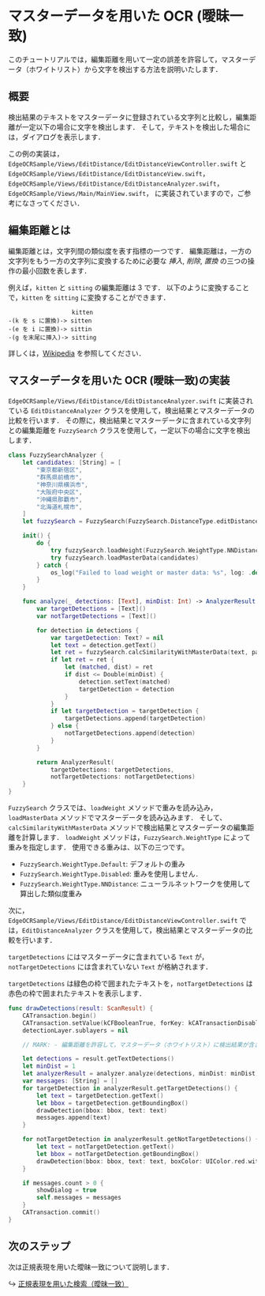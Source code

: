 # マスターデータを用いた OCR (曖昧一致)

このチュートリアルでは，編集距離を用いて一定の誤差を許容して，マスターデータ（ホワイトリスト）から文字を検出する方法を説明いたします．

## 概要

検出結果のテキストをマスターデータに登録されている文字列と比較し，編集距離が一定以下の場合に文字を検出します．
そして，テキストを検出した場合には，ダイアログを表示します．

この例の実装は，
`EdgeOCRSample/Views/EditDistance/EditDistanceViewController.swift` と
`EdgeOCRSample/Views/EditDistance/EditDistanceView.swift`，
`EdgeOCRSample/Views/EditDistance/EditDistanceAnalyzer.swift`，
`EdgeOCRSample/Views/Main/MainView.swift`，
に実装されていますので，ご参考になさってください．

## 編集距離とは

編集距離とは，文字列間の類似度を表す指標の一つです．
編集距離は，一方の文字列をもう一方の文字列に変換するために必要な _挿入_, _削除_, _置換_ の三つの操作の最小回数を表します．

例えば，`kitten` と `sitting` の編集距離は 3 です．
以下のように変換することで，`kitten` を `sitting` に変換することができます．

```
                  kitten
-(k を s に置換)-> sitten
-(e を i に置換)-> sittin
-(g を末尾に挿入)-> sitting
```

詳しくは，[Wikipedia](https://ja.wikipedia.org/wiki/%E7%B7%A8%E9%9B%86%E8%B7%9D%E9%9B%A2) を参照してください．

## マスターデータを用いた OCR (曖昧一致)の実装

`EdgeOCRSample/Views/EditDistance/EditDistanceAnalyzer.swift` に実装されている `EditDistanceAnalyzer` クラスを使用して，検出結果とマスターデータの比較を行います．
その際に，検出結果とマスターデータに含まれている文字列との編集距離を `FuzzySearch` クラスを使用して，一定以下の場合に文字を検出します．

```swift
class FuzzySearchAnalyzer {
    let candidates: [String] = [
        "東京都新宿区",
        "群馬県前橋市",
        "神奈川県横浜市",
        "大阪府中央区",
        "沖縄県那覇市",
        "北海道札幌市",
    ]
    let fuzzySearch = FuzzySearch(FuzzySearch.DistanceType.editDistance)

    init() {
        do {
            try fuzzySearch.loadWeight(FuzzySearch.WeightType.NNDistance)
            try fuzzySearch.loadMasterData(candidates)
        } catch {
            os_log("Failed to load weight or master data: %s", log: .default, type: .error, error.localizedDescription)
        }
    }

    func analyze(_ detections: [Text], minDist: Int) -> AnalyzerResult {
        var targetDetections = [Text]()
        var notTargetDetections = [Text]()

        for detection in detections {
            var targetDetection: Text? = nil
            let text = detection.getText()
            let ret = fuzzySearch.calcSimilarityWithMasterData(text, parallel: true, normalized: false)
            if let ret = ret {
                let (matched, dist) = ret
                if dist <= Double(minDist) {
                    detection.setText(matched)
                    targetDetection = detection
                }
            }
            if let targetDetection = targetDetection {
                targetDetections.append(targetDetection)
            } else {
                notTargetDetections.append(detection)
            }
        }

        return AnalyzerResult(
            targetDetections: targetDetections,
            notTargetDetections: notTargetDetections)
    }
}
```

`FuzzySearch` クラスでは、`loadWeight` メソッドで重みを読み込み，`loadMasterData` メソッドでマスターデータを読み込みます．
そして、`calcSimilarityWithMasterData` メソッドで検出結果とマスターデータの編集距離を計算します．
`loadWeight` メソッドは，`FuzzySearch.WeightType` によって重みを指定します．
使用できる重みは、以下の三つです。

- `FuzzySearch.WeightType.Default`: デフォルトの重み
- `FuzzySearch.WeightType.Disabled`: 重みを使用しません．
- `FuzzySearch.WeightType.NNDistance`: ニューラルネットワークを使用して算出した類似度重み

次に，`EdgeOCRSample/Views/EditDistance/EditDistanceViewController.swift` では，`EditDistanceAnalyzer` クラスを使用して，検出結果とマスターデータの比較を行います．

`targetDetections` にはマスターデータに含まれている `Text` が，`notTargetDetections` には含まれていない `Text` が格納されます．

`targetDetections` は緑色の枠で囲まれたテキストを，`notTargetDetections` は赤色の枠で囲まれたテキストを表示します．

```swift
func drawDetections(result: ScanResult) {
    CATransaction.begin()
    CATransaction.setValue(kCFBooleanTrue, forKey: kCATransactionDisableActions)
    detectionLayer.sublayers = nil

    // MARK: - 編集距離を許容して，マスターデータ（ホワイトリスト）に検出結果が含まれているかを判定

    let detections = result.getTextDetections()
    let minDist = 1
    let analyzerResult = analyzer.analyze(detections, minDist: minDist)
    var messages: [String] = []
    for targetDetection in analyzerResult.getTargetDetections() {
        let text = targetDetection.getText()
        let bbox = targetDetection.getBoundingBox()
        drawDetection(bbox: bbox, text: text)
        messages.append(text)
    }

    for notTargetDetection in analyzerResult.getNotTargetDetections() {
        let text = notTargetDetection.getText()
        let bbox = notTargetDetection.getBoundingBox()
        drawDetection(bbox: bbox, text: text, boxColor: UIColor.red.withAlphaComponent(0.5).cgColor)
    }

    if messages.count > 0 {
        showDialog = true
        self.messages = messages
    }
    CATransaction.commit()
}
```

## 次のステップ

次は正規表現を用いた曖昧一致について説明します．

↪️ [正規表現を用いた検索（曖昧一致）](15-fuzzy-regex.md)
